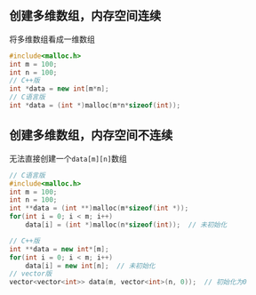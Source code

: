 ## 创建多维数组，内存空间连续

将多维数组看成一维数组

```C++
#include<malloc.h>
int m = 100;
int n = 100;
// C++版
int *data = new int[m*n];
// C语言版
int *data = (int *)malloc(m*n*sizeof(int));
```



## 创建多维数组，内存空间不连续

无法直接创建一个`data[m][n]`数组

```C++
// C语言版
#include<malloc.h>
int m = 100;
int n = 100;
int **data = (int **)malloc(m*sizeof(int *));
for(int i = 0; i < m; i++)
	data[i] = (int *)malloc(n*sizeof(int));  // 未初始化

// C++版
int **data = new int*[m];
for(int i = 0; i < m; i++) 
    data[i] = new int[n];  // 未初始化
// vector版
vector<vector<int>> data(m, vector<int>(n, 0));  // 初始化为0
```

